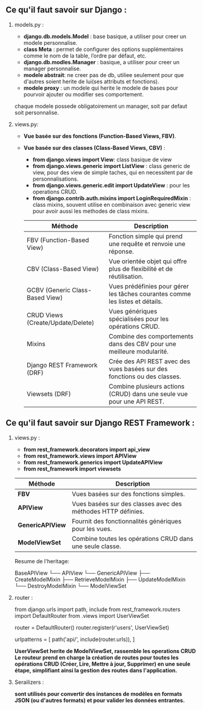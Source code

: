 ## Ce qu'il faut savoir sur Django : 

1. models.py :
	
	- **django.db.models.Model** : base basique, a utiliser pour creer un modele personnalise.
	- **class Meta** : permet de configurer des options supplémentaires comme le nom de la table, l’ordre par défaut, etc.
	- **django.db.modles.Manager** : basique, a utiliser pour creer un manager personnalise.
	- **modele abstrait**: ne creer pas de db, utiliee seulement pour que d'autres soient herite de lui(ses attributs et fonctions).
	- **modele proxy** : un modele qui herite le modele de bases pour pourvoir ajouter ou modifier ses comportement.

	chaque modele possede obligatoirement un manager, soit par defaut soit personnalise.

2. views.py:

	- **Vue basée sur des fonctions (Function-Based Views, FBV)**.

	- **Vue basée sur des classes (Class-Based Views, CBV)** : 
		- **from django.views import View**: class basique de view
		- **from django.views.generic import ListView** : class generic de view, pour des view de simple taches, qui en necessitent par de personnalisations.
		- **from django.views.generic.edit import UpdateView**	: pour les operations CRUD.
		- **from django.contrib.auth.mixins import LoginRequiredMixin** : class mixins, souvent utilise en combinaison avec generic view pour avoir aussi les methodes de class mixins.

		| Méthode                                   |Description                                                                   |
		|-------------------------------------------|------------------------------------------------------------------------------|
		| FBV (Function-Based View)                 | Fonction simple qui prend une requête et renvoie une réponse.                |
		| CBV (Class-Based View)                    | Vue orientée objet qui offre plus de flexibilité et de réutilisation.        |
		| GCBV (Generic Class-Based View)           | Vues prédéfinies pour gérer les tâches courantes comme les listes et détails.|
		| CRUD Views (Create/Update/Delete)         | Vues génériques spécialisées pour les opérations CRUD.                       |
		| Mixins                                    | Combine des comportements dans des CBV pour une meilleure modularité.        |
		| Django REST Framework (DRF)               | Crée des API REST avec des vues basées sur des fonctions ou des classes.     |
		| Viewsets (DRF)                            | Combine plusieurs actions (CRUD) dans une seule vue pour une API REST.       | 


## Ce qu'il faut savoir sur Django REST Framework :


1. views.py : 

	- **from rest_framework.decorators import api_view**
	- **from rest_framework.views import APIView**
	- **from rest_framework.generics import UpdateAPIView**
	- **from rest_framework import viewsets**

	| Méthode              	 | Description                 	                      			|
	|------------------------|--------------------------------------------------------------|
	| **FBV**                | Vues basées sur des fonctions simples.             			|
	| **APIView**            | Vues basées sur des classes avec des méthodes HTTP définies. |
	| **GenericAPIView**     | Fournit des fonctionnalités génériques pour les vues.        |	
	| **ModelViewSet**       | Combine toutes les opérations CRUD dans une seule classe.    |

	Resume de l'heritage:

	BaseAPIView
   	└── APIView
       └── GenericAPIView
           ├── CreateModelMixin
           ├── RetrieveModelMixin
           ├── UpdateModelMixin
           └── DestroyModelMixin
               └── ModelViewSet


2. router : 

	from django.urls import path, include
	from rest_framework.routers import DefaultRouter
	from .views import UserViewSet

	router = DefaultRouter()
	router.register(r'users', UserViewSet)

	urlpatterns = [
	    path('api/', include(router.urls)),
	]

	**UserViewSet herite de ModelViewSet, rassemble les operations CRUD**
	**Le routeur prend en charge la création de routes pour toutes les opérations CRUD (Créer, Lire, Mettre à jour, Supprimer) en une seule étape, simplifiant ainsi la gestion des routes dans l'application.** 

3. Serailizers : 

	**sont utilisés pour convertir des instances de modèles en formats JSON (ou d'autres formats) et pour valider les données entrantes.** 

